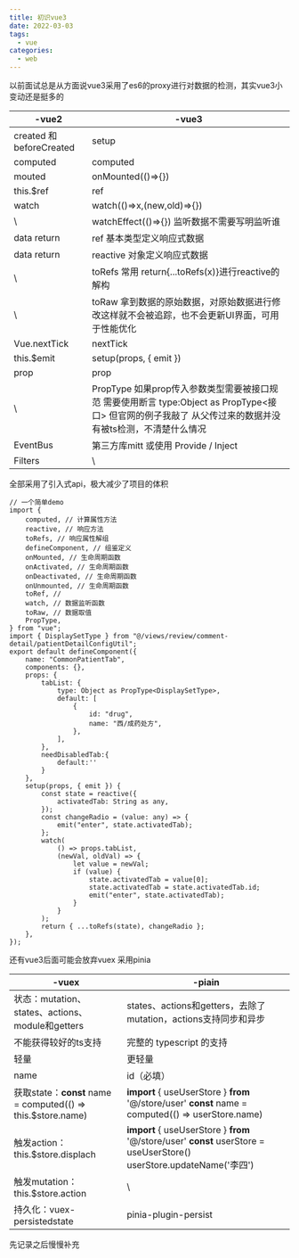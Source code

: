```yaml
---
title: 初识vue3
date: 2022-03-03
tags:
  - vue
categories:
  - web
---
```


以前面试总是从方面说vue3采用了es6的proxy进行对数据的检测，其实vue3小变动还是挺多的

| -vue2                   | -vue3                                                        |
| ----------------------- | ------------------------------------------------------------ |
| created 和beforeCreated | setup                                                        |
| computed                | computed                                                     |
| mouted                  | onMounted(()=>{})                                            |
| this.$ref               | ref                                                          |
| watch                   | watch(()=>x,(new,old)=>{})                                   |
| \                       | watchEffect(()=>{}) 监听数据不需要写明监听谁                 |
| data return             | ref 基本类型定义响应式数据                                   |
| data return             | reactive 对象定义响应式数据                                  |
| \                       | toRefs 常用 return{...toRefs(x)}进行reactive的解构           |
| \                       | toRaw 拿到数据的原始数据，对原始数据进行修改这样就不会被追踪，也不会更新UI界面，可用于性能优化 |
| Vue.nextTick            | nextTick                                                     |
| this.$emit              | setup(props, { emit })                                       |
| prop                    | prop                                                         |
| \                       | PropType 如果prop传入参数类型需要被接口规范 需要使用断言 type:Object as PropType<接口> 但官网的例子我敲了 从父传过来的数据并没有被ts检测，不清楚什么情况 |
| EventBus                | 第三方库mitt 或使用 Provide / Inject                         |
| Filters                 | \                                                            |

全部采用了引入式api，极大减少了项目的体积

```
// 一个简单demo
import {
    computed, // 计算属性方法
    reactive, // 响应方法
    toRefs, // 响应属性解组
    defineComponent, // 组鉴定义
    onMounted, // 生命周期函数
    onActivated, // 生命周期函数
    onDeactivated, // 生命周期函数
    onUnmounted, // 生命周期函数
    toRef, //
    watch, // 数据监听函数
    toRaw, // 数据取值
    PropType,
} from "vue";
import { DisplaySetType } from "@/views/review/comment-detail/patientDetailConfigUtil";
export default defineComponent({
    name: "CommonPatientTab",
    components: {},
    props: {
        tabList: {
            type: Object as PropType<DisplaySetType>,
            default: [
                {
                    id: "drug",
                    name: "西/成药处方",
                },
            ],
        },
        needDisabledTab:{
            default:''
        }
    },
    setup(props, { emit }) {
        const state = reactive({
            activatedTab: String as any,
        });
        const changeRadio = (value: any) => {
            emit("enter", state.activatedTab);
        };
        watch(
            () => props.tabList,
            (newVal, oldVal) => {
                let value = newVal;
                if (value) {
                    state.activatedTab = value[0];
                    state.activatedTab = state.activatedTab.id;
                    emit("enter", state.activatedTab);
                }
            }
        );
        return { ...toRefs(state), changeRadio };
    },
});
```

还有vue3后面可能会放弃vuex 采用pinia

| -vuex                                                        | -piain                                                       |
| ------------------------------------------------------------ | ------------------------------------------------------------ |
| 状态：mutation、states、actions、module和getters             | states、actions和getters，去除了mutation，actions支持同步和异步 |
| 不能获得较好的ts支持                                         | 完整的 typescript 的支持                                     |
| 轻量                                                         | 更轻量                                                       |
| name                                                         | id（必填）                                                   |
| 获取state：**const** name = computed(() => this.$store.name) | **import** { useUserStore } **from** '@/store/user' **const** name = computed(() => userStore.name) |
| 触发action：this.$store.displach                             | **import** { useUserStore } **from** '@/store/user' **const** userStore = useUserStore() userStore.updateName('李四') |
| 触发mutation：this.$store.action                             | \                                                            |
| 持久化：vuex-persistedstate                                  | pinia-plugin-persist                                         |

先记录之后慢慢补充